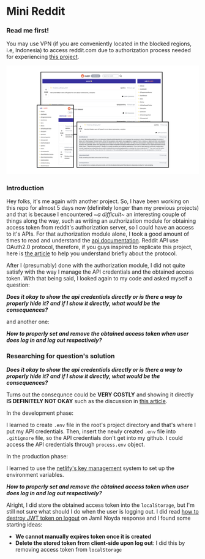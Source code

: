 # Mini Reddit

### Read me first!
You may use VPN (if you are conveniently located in the blocked regions, i.e, Indonesia) to access reddit.com due to authorization process needed for experiencing [this project](https://bespoke-starburst-2c9e28.netlify.app/).

![Screenshot](ss-final.png)

### Introduction
Hey folks, it's me again with another project. So, I have been working on this repo for almost 5 days now (definitely longer than my previous projects) and that is because I encountered ~*a difficult*~ an interesting couple of things along the way, such as writing an authorization module for obtaining access token from reddit's authorization server, so I could have an access to it's APIs. For that authorization module alone, I took a good amount of times to read and understand the [api documentation](https://www.reddit.com/dev/api/). Reddit API use OAuth2.0 protocol, therefore, if you guys inspired to replicate this project, here is [the article](https://medium.com/swlh/understanding-oauth-2-0-dc7ef422d915) to help you understand briefly about the protocol.

After I (presumably) done with the authorization module, I did not quite satisfy with the way I manage the API credentials and the obtained access token. With that being said, I looked again to my code and asked myself a question:

**_Does it okay to show the api credentials directly or is there a way to properly hide it? and if I show it directly, what would be the consequences?_**

and another one:

**_How to properly set and remove the obtained access token when user does log in and log out respectively?_**

### Researching for question's solution

**_Does it okay to show the api credentials directly or is there a way to properly hide it? and if I show it directly, what would be the consequences?_**

Turns out the consequnce could be **VERY COSTLY** and showing it directly **IS DEFINITELY NOT OKAY** such as the discussion in [this article](https://medium.com/@morgannegagne/a-very-expensive-aws-mistake-56a3334ed9ad). 

In the development phase:

I learned to create `.env` file in the root's project directory and that's where I put my API credentials. Then, insert the newly created `.env` file into `.gitignore` file, so the API credentials don't get into my github. I could access the API credentials through `process.env` object.

In the production phase:

I learned to use the [netlify's key management](https://docs.netlify.com/configure-builds/environment-variables/) system to set up the environment variables. 

**_How to properly set and remove the obtained access token when user does log in and log out respectively?_** 

Alright, I did store the obtained access token into the `localStorage`, but I'm still not sure what should I do when the user is logging out.
I did read [how to destroy JWT token on logout](https://stackoverflow.com/questions/37959945/how-to-destroy-jwt-tokens-on-logout) on Jamil Noyda response and I found some starting ideas:

- **We cannot manually expires token once it is created**
- **Delete the stored token from client-side upon log out**: I did this by removing access token from `localStorage`
